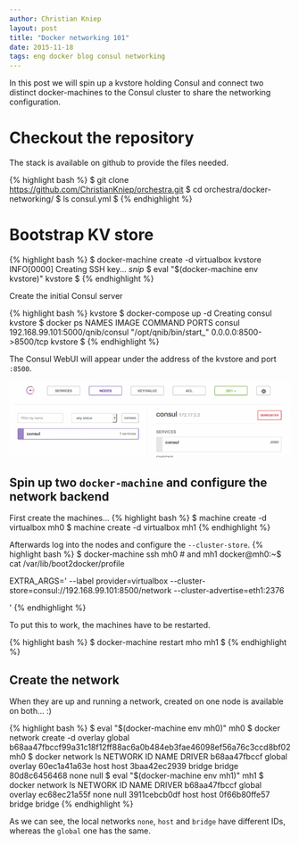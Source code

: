 ```yaml
---
author: Christian Kniep
layout: post
title: "Docker networking 101"
date: 2015-11-18
tags: eng docker blog consul networking
---
```



In this post we will spin up a kvstore holding Consul and connect two distinct docker-machines to the Consul cluster to share the networking configuration.

# Checkout the repository

The stack is available on github to provide the files needed.

{% highlight bash %}
$ git clone https://github.com/ChristianKniep/orchestra.git
$ cd orchestra/docker-networking/
$ ls
consul.yml
$
{% endhighlight %}

# Bootstrap KV store

{% highlight bash %}
$ docker-machine create -d virtualbox kvstore
INFO[0000] Creating SSH key...
*snip*
$ eval "$(docker-machine env kvstore)"
kvstore $ 
{% endhighlight %}

Create the initial Consul server

{% highlight bash %}
kvstore $ docker-compose up -d
Creating consul
kvstore $ docker ps
NAMES               IMAGE                             COMMAND                  PORTS
consul        192.168.99.101:5000/qnib/consul   "/opt/qnib/bin/start_"   0.0.0.0:8500->8500/tcp
kvstore $
{% endhighlight %}

The Consul WebUI will appear under the address of the kvstore and port `:8500`.

![](/pics/2015-11-18/consul_init.png)

## Spin up two `docker-machine` and configure the network backend

First create the machines...
{% highlight bash %}
$ machine create -d virtualbox mh0
$ machine create -d virtualbox mh1
{% endhighlight %}

Afterwards log into the nodes and configure the `--cluster-store`.
{% highlight bash %}
$ docker-machine ssh mh0 # and mh1
docker@mh0:~$ cat /var/lib/boot2docker/profile

EXTRA_ARGS='
--label provider=virtualbox
--cluster-store=consul://192.168.99.101:8500/network --cluster-advertise=eth1:2376

'
{% endhighlight %}

To put this to work, the machines have to be restarted.

{% highlight bash %}
$ docker-machine restart mho mh1
$
{% endhighlight %}

## Create the network

When they are up and running a network, created on one node is available on both... :)

{% highlight bash %}
$ eval "$(docker-machine env mh0)"
mh0 $ docker network create -d overlay global
b68aa47fbccf99a31c18f12ff88ac6a0b484eb3fae46098ef56a76c3ccd8bf02
mh0 $ docker network ls
NETWORK ID          NAME                DRIVER
b68aa47fbccf        global              overlay
60ec1a41a63e        host                host
3baa42ec2939        bridge              bridge
80d8c6456468        none                null
$ eval "$(docker-machine env mh1)"
mh1 $ docker network ls
NETWORK ID          NAME                DRIVER
b68aa47fbccf        global              overlay
ec68ec21a55f        none                null
3911cebcb0df        host                host
0f66b80ffe57        bridge              bridge
{% endhighlight %}

As we can see, the local networks `none`, `host` and `bridge` have different IDs, whereas the `global` one has the same. 